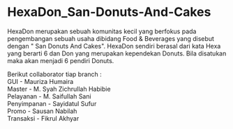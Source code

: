 # HexaDon_San-Donuts-And-Cakes
HexaDon merupakan sebuah komunitas kecil yang berfokus pada pengembangan sebuah usaha dibidang Food & Beverages yang disebut dengan " San Donuts And Cakes". HexaDon sendiri berasal dari kata Hexa yang berarti 6 dan Don yang merupakan kependekan Donuts. Bila disatukan maka akan menjadi 6 pendiri Donuts.

Berikut collaborator tiap branch :<br />
GUI - Mauriza Humaira<br />
Master - M. Syah Zichrullah Habibie<br />
Pelayanan - M. Saifullah Sani<br />
Penyimpanan - Sayidatul Sufur<br />
Promo - Sausan Nabilah<br />
Transaksi - Fikrul Akhyar

